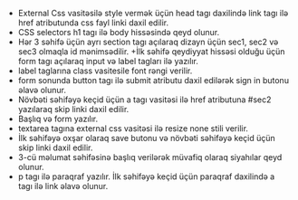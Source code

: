 + External Css vasitəsilə style vermək üçün head tagı daxilində link tagı ilə href atributunda css fayl linki daxil edilir.
+ CSS selectors h1 tagı ilə body hissəsində qeyd olunur.
+ Hər 3 səhifə üçün ayrı section tagı açılaraq dizayn üçün sec1, sec2 və sec3 olmaqla id mənimsədilir.
 +İlk səhifə qeydiyyat hissəsi olduğu üçün form tagı açılaraq input və label tagları ilə yazılır.
+ label taglarına class vasitesile font rəngi verilir.
+ form sonunda button tagı ilə submit atributu daxil edilərək sign in butonu əlavə olunur.
+ Növbəti səhifəyə keçid üçün a tagı vasitəsi ilə href atributuna #sec2 yazılaraq skip linki daxil edilir.
+ Başlıq və form yazılır.
+ textarea tagına  external css vasitəsi ilə resize none stili verilir.
+ İlk səhifəyə oxşar olaraq save butonu və növbəti səhifəyə keçid üçün skip linki daxil edilir.
+ 3-cü məlumat səhifəsinə başlıq verilərək müvafiq olaraq  siyahılar qeyd olunur.
+ p tagı ilə paraqraf yazılır. İlk səhifəyə keçid üçün paraqraf daxilində a tagı ilə link əlavə olunur.